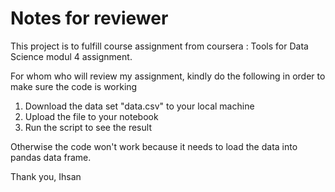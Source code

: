# Notes for reviewer

This project is to fulfill course assignment from coursera : Tools for Data Science modul 4 assignment.

For whom who will review my assignment, kindly do the following in order to make sure the code is working
1. Download the data set "data.csv" to your local machine
2. Upload the file to your notebook
3. Run the script to see the result

Otherwise the code won't work because it needs to load the data into pandas data frame.

Thank you,
Ihsan
